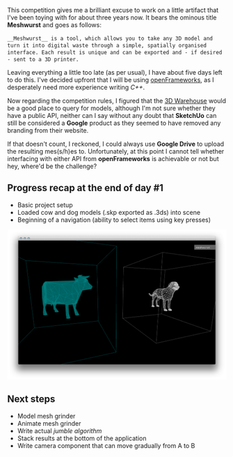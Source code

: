 This competition gives me a brilliant excuse to work on a little artifact that I've been toying with for about three years now. It bears the ominous title __Meshwurst__ and goes as follows:

    __Meshwurst__ is a tool, which allows you to take any 3D model and turn it into digital waste through a simple, spatially organised interface. Each result is unique and can be exported and - if desired - sent to a 3D printer.

Leaving everything a little too late (as per usual), I have about five days left to do this. I've decided upfront that I will be using [openFrameworks](http://www.openframeworks.cc), as I desperately need more experience writing _C++_.

Now regarding the competition rules, I figured that the [3D Warehouse](https://3dwarehouse.sketchup.com/) would be a good place to query for models, although I'm not sure whether they have a public API, neither can I say without any doubt that __SketchUo__ can still be considered a __Google__ product as they seemed to have removed any branding from their website.

If that doesn't count, I reckoned, I could always use __Google Drive__ to upload the resulting mes(s/h)es to. Unfortunately, at this point I cannot tell whether interfacing with either API from __openFrameworks__ is achievable or not but hey, where'd be the challenge?

## Progress recap at the end of day #1

- Basic project setup
- Loaded cow and dog models (.skp exported as .3ds) into scene
- Beginning of a navigation (ability to select items using key presses)

![Progress Screenshot Day #1](../project_images/day1.png)

## Next steps

- Model mesh grinder
- Animate mesh grinder
- Write actual _jumble algorithm_
- Stack results at the bottom of the application
- Write camera component that can move gradually from A to B